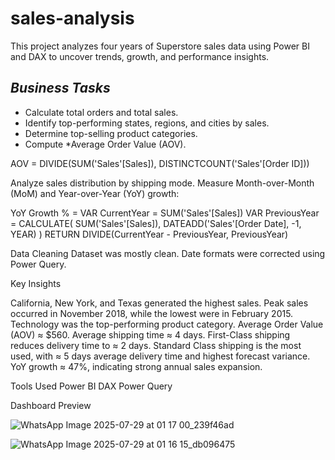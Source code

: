 # sales-analysis
This project analyzes four years of Superstore sales data using Power BI and DAX to uncover trends, growth, and performance insights. 

## *Business Tasks*
- Calculate total orders and total sales.
- Identify top-performing states, regions, and cities by sales.
- Determine top-selling product categories.
- Compute *Average Order Value (AOV).
  
AOV = DIVIDE(SUM('Sales'[Sales]), DISTINCTCOUNT('Sales'[Order ID]))

Analyze sales distribution by shipping mode. 
Measure Month-over-Month (MoM) and Year-over-Year (YoY) growth:


YoY Growth % =
VAR CurrentYear = SUM('Sales'[Sales])
VAR PreviousYear =
    CALCULATE(
        SUM('Sales'[Sales]),
        DATEADD('Sales'[Order Date], -1, YEAR)
    )
RETURN
DIVIDE(CurrentYear - PreviousYear, PreviousYear)

Data Cleaning 
Dataset was mostly clean. 
Date formats were corrected using Power Query.

Key Insights 

California, New York, and Texas generated the highest sales. 
Peak sales occurred in November 2018, while the lowest were in February 2015. 
Technology was the top-performing product category. 
Average Order Value (AOV) ≈ $560. 
Average shipping time ≈ 4 days. 
First-Class shipping reduces delivery time to ≈ 2 days. 
Standard Class shipping is the most used, with ≈ 5 days average delivery time and highest forecast variance. 
YoY growth ≈ 47%, indicating strong annual sales expansion.

Tools Used 
Power BI 
DAX 
Power Query


Dashboard Preview

![WhatsApp Image 2025-07-29 at 01 17 00_239f46ad](https://github.com/user-attachments/assets/77d95733-66e8-4e59-bf52-b0f145030830)



![WhatsApp Image 2025-07-29 at 01 16 15_db096475](https://github.com/user-attachments/assets/3a7a2784-172e-459e-8024-cf00f0228972)

